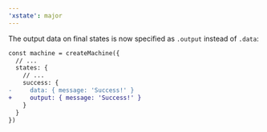 ```yaml
---
'xstate': major
---
```


The output data on final states is now specified as `.output` instead of `.data`:

```diff
const machine = createMachine({
  // ...
  states: {
    // ...
    success: {
-     data: { message: 'Success!' }
+     output: { message: 'Success!' }
    }
  }
})
```
